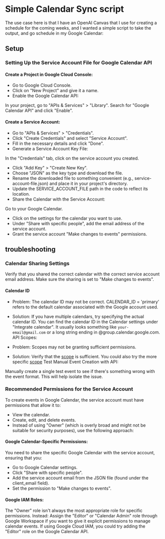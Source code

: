 # Simple Calendar Sync script

The use case here is that I have an OpenAI Canvas that I use for creating a schedule for the coming weeks, and I wanted a simple script to take the output, and go schedule in my Google Calendar:

## Setup

### Setting Up the Service Account File for Google Calendar API

#### Create a Project in Google Cloud Console:

- Go to Google Cloud Console.
- Click on "New Project" and give it a name.
- Enable the Google Calendar API:

In your project, go to "APIs & Services" > "Library".
Search for "Google Calendar API" and click "Enable".

#### Create a Service Account:

- Go to "APIs & Services" > "Credentials".
- Click "Create Credentials" and select "Service Account".
- Fill in the necessary details and click "Done".
- Generate a Service Account Key File:

In the "Credentials" tab, click on the service account you created.

- Click "Add Key" > "Create New Key".
- Choose "JSON" as the key type and download the file.
- Rename the downloaded file to something convenient (e.g., service-account-file.json) and place it in your project's directory.
- Update the SERVICE_ACCOUNT_FILE path in the code to reflect its location.
- Share the Calendar with the Service Account:

Go to your Google Calendar.
- Click on the settings for the calendar you want to use.
- Under "Share with specific people", add the email address of the service account.
- Grant the service account "Make changes to events" permissions.

## troubleshooting

### Calendar Sharing Settings

Verify that you shared the correct calendar with the correct service account email address.
Make sure the sharing is set to "Make changes to events".

#### Calendar ID

- Problem: The calendar ID may not be correct. CALENDAR_ID = 'primary' refers to the default calendar associated with the Google account used.
- Solution: If you have multiple calendars, try specifying the actual calendar ID. You can find the calendar ID in the Calendar settings under "Integrate calendar". It usually looks something like `your-email@gmail.com` or a long string ending in @group.calendar.google.com.
API Scopes:

- Problem: Scopes may not be granting sufficient permissions.
- Solution: Verify that the [scope](https://www.googleapis.com/auth/calendar) is sufficient. You could also try the more specific [scope]( https://www.googleapis.com/auth/calendar.events)
Test Manual Event Creation with API:

Manually create a single test event to see if there's something wrong with the event format. This will help isolate the issue.

### Recommended Permissions for the Service Account

To create events in Google Calendar, the service account must have permissions that allow it to:

- View the calendar.
- Create, edit, and delete events.
- Instead of using "Owner" (which is overly broad and might not be suitable for security purposes), use the following approach:

#### Google Calendar-Specific Permissions:

You need to share the specific Google Calendar with the service account, ensuring that you:
- Go to Google Calendar settings.
- Click "Share with specific people".
- Add the service account email from the JSON file (found under the client_email field).
- Set the permission to "Make changes to events".

#### Google IAM Roles:

The "Owner" role isn't always the most appropriate role for specific permissions. Instead:
Assign the "Editor" or "Calendar Admin" role through Google Workspace if you want to give it explicit permissions to manage calendar events.
If using Google Cloud IAM, you could try adding the "Editor" role on the Google Calendar API.
